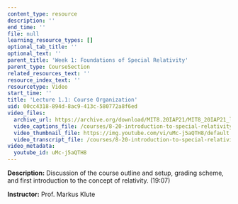 ```yaml
---
content_type: resource
description: ''
end_time: ''
file: null
learning_resource_types: []
optional_tab_title: ''
optional_text: ''
parent_title: 'Week 1: Foundations of Special Relativity'
parent_type: CourseSection
related_resources_text: ''
resource_index_text: ''
resourcetype: Video
start_time: ''
title: 'Lecture 1.1: Course Organization'
uid: 00cc4318-894d-8ac9-413c-580772a8f6ed
video_files:
  archive_url: https://archive.org/download/MIT8.20IAP21/MIT8_20IAP21_lec01-1_300k.mp4
  video_captions_file: /courses/8-20-introduction-to-special-relativity-january-iap-2021/8483288e0c9b5b24beb9c4d3639b4170_uMc-j5aQTH8.vtt
  video_thumbnail_file: https://img.youtube.com/vi/uMc-j5aQTH8/default.jpg
  video_transcript_file: /courses/8-20-introduction-to-special-relativity-january-iap-2021/f01cb042e1e5ce8d1068d1518452815c_uMc-j5aQTH8.pdf
video_metadata:
  youtube_id: uMc-j5aQTH8
---
```


**Description:** Discussion of the course outline and setup, grading scheme, and first introduction to the concept of relativity. (19:07)

**Instructor:** Prof. Markus Klute
